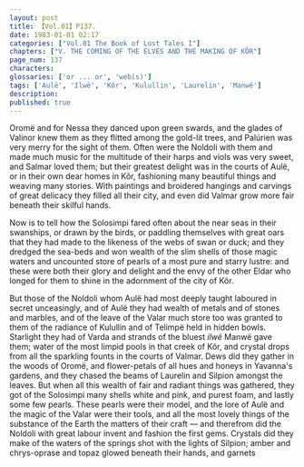 ```yaml
---
layout: post
title: 【Vol.01】P137.
date: 1983-01-01 02:17
categories: ["Vol.01 The Book of Lost Tales I"]
chapters: ["V. THE COMING OF THE ELVES AND THE MAKING OF KÔR"]
page_num: 137
characters: 
glossaries: ['or ... or', 'web(s)']
tags: ['Aulë', 'Ilwë', 'Kôr', 'Kulullin', 'Laurelin', 'Manwë']
description: 
published: true
---
```


<p style="text-indent: 0;">
Oromë and for Nessa they danced upon green swards, and the glades of Valinor knew them as they flitted among the gold-lit trees, and Palúrien was very merry for the sight of them. Often were the Noldoli with them and made much music for the multitude of their harps and viols was very sweet, and Salmar loved them; but their greatest delight was in the courts of Aulë, or in their own dear homes in Kôr, fashioning many beautiful things and weaving many stories. With paintings and broidered hangings and carvings of great delicacy they filled all their city, and even did Valmar grow more fair beneath their skilful hands.
</p>

Now is to tell how the Solosimpi fared often about the near seas in their swanships, or drawn by the birds, or paddling themselves with great oars that they had made to the likeness of the webs of swan or duck; and they dredged the sea-beds and won wealth of the slim shells of those magic waters and uncounted store of pearls of a most pure and starry lustre: and these were both their glory and delight and the envy of the other Eldar who longed for them to shine in the adornment of the city of Kôr.

But those of the Noldoli whom Aulë had most deeply taught laboured in secret unceasingly, and of Aulë they had wealth of metals and of stones and marbles, and of the leave of the Valar much store too was granted to them of the radiance of Kulullin and of Telimpë held in hidden bowls. Starlight they had of Varda and strands of the bluest <I>ilwë</I> Manwë gave them; water of the most limpid pools in that creek of Kôr, and crystal drops from all the sparkling founts in the courts of Valmar. Dews did they gather in the woods of Oromë, and flower-petals of all hues and honeys in Yavanna's gardens, and they chased the beams of Laurelin and Silpion amongst the leaves. But when all this wealth of fair and radiant things was gathered, they got of the Solosimpi many shells white and pink, and purest foam, and lastly some few pearls. These pearls were their model, and the lore of Aulë and the magic of the Valar were their tools, and all the most lovely things of the substance of the Earth the matters of their craft — and therefrom did the Noldoli with great labour invent and fashion the first gems. Crystals did they make of the waters of the springs shot with the lights of Silpion; amber and chrys-oprase and topaz glowed beneath their hands, and garnets

